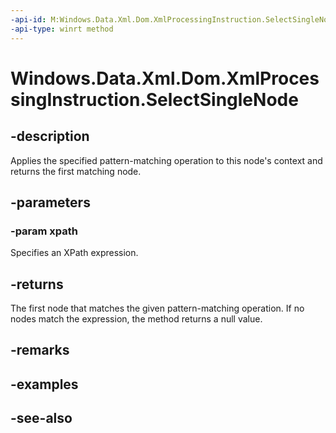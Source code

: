 ----api-id: M:Windows.Data.Xml.Dom.XmlProcessingInstruction.SelectSingleNode(System.String)
-api-type: winrt method
---<!-- Method syntaxpublic Windows.Data.Xml.Dom.IXmlNode SelectSingleNode(System.String xpath)--># Windows.Data.Xml.Dom.XmlProcessingInstruction.SelectSingleNode## -descriptionApplies the specified pattern-matching operation to this node's context and returns the first matching node.## -parameters### -param xpathSpecifies an XPath expression.## -returnsThe first node that matches the given pattern-matching operation. If no nodes match the expression, the method returns a null value.## -remarks## -examples## -see-also